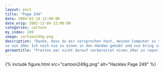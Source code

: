 ```yaml
---
layout: post
title: "Page 249"
date: 2004-03-10 12:00:00
date_orig: 2002-12-09 12:00:00
categories: cartoon
my_index: 249
image: cartoon249g.png
description: "Danke, dass du mir versprochen hast, meinen Computer zu reparieren Ja, sicher, Mortimer Scheiße Es ist 
so ein iMac Ich noch nie so einen in den Händen gehabt und nun bring ich alles durcheinander Was soll ich tun Mort schaut doch zu mir auf Hier, ich hab deinen Computer repariert und tragbarer gemacht Das sieht aus wie ein GameBoy Tut er nicht Preston"
germantitle: "Preston war nicht darauf vorbereitet einen iMac zu reparieren"
---
```


{% include figure.html src="cartoon249g.png" alt="Hackles Page 249"  %}
